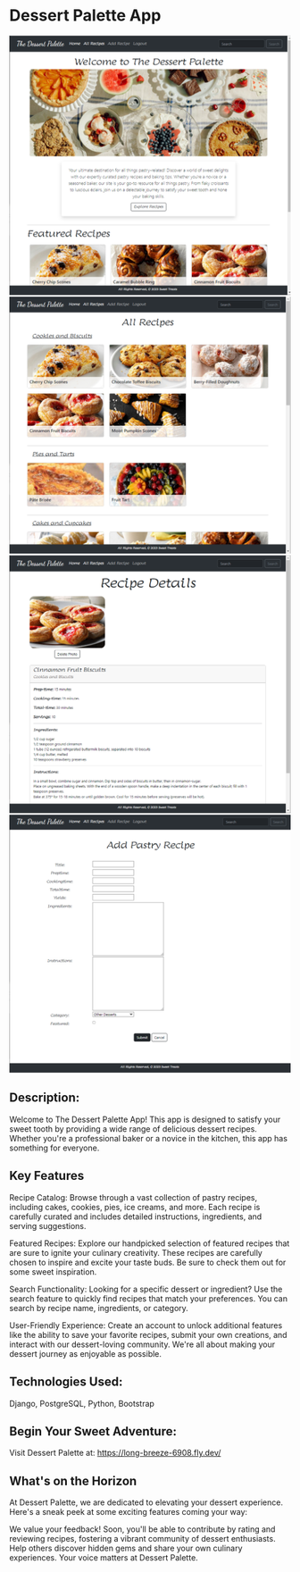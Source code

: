 # Dessert Palette App

![main](<dp main.png>)![index](<dp recipes.png>)![detail](dp-detail.png)![new](dp-new.png)

## Description:
Welcome to The Dessert Palette App! This app is designed to satisfy your sweet tooth by providing a wide range of delicious dessert recipes. Whether you're a professional baker or a novice in the kitchen, this app has something for everyone.

## Key Features
Recipe Catalog: Browse through a vast collection of pastry recipes, including cakes, cookies, pies, ice creams, and more. Each recipe is carefully curated and includes detailed instructions, ingredients, and serving suggestions.

Featured Recipes: Explore our handpicked selection of featured recipes that are sure to ignite your culinary creativity. These recipes are carefully chosen to inspire and excite your taste buds. Be sure to check them out for some sweet inspiration.

Search Functionality: Looking for a specific dessert or ingredient? Use the search feature to quickly find recipes that match your preferences. You can search by recipe name, ingredients, or category.

User-Friendly Experience: Create an account to unlock additional features like the ability to save your favorite recipes, submit your own creations, and interact with our dessert-loving community. We're all about making your dessert journey as enjoyable as possible.


## Technologies Used:
Django, PostgreSQL, Python, Bootstrap

## Begin Your Sweet Adventure:
Visit Dessert Palette at:  https://long-breeze-6908.fly.dev/

## What's on the Horizon
At Dessert Palette, we are dedicated to elevating your dessert experience. Here's a sneak peek at some exciting features coming your way:

We value your feedback! Soon, you'll be able to contribute by rating and reviewing recipes, fostering a vibrant community of dessert enthusiasts. Help others discover hidden gems and share your own culinary experiences. Your voice matters at Dessert Palette.